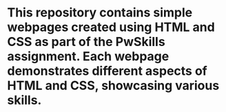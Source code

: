 # This repository contains simple webpages created using HTML and CSS as part of the PwSkills assignment. Each webpage demonstrates different aspects of HTML and CSS, showcasing various skills.
